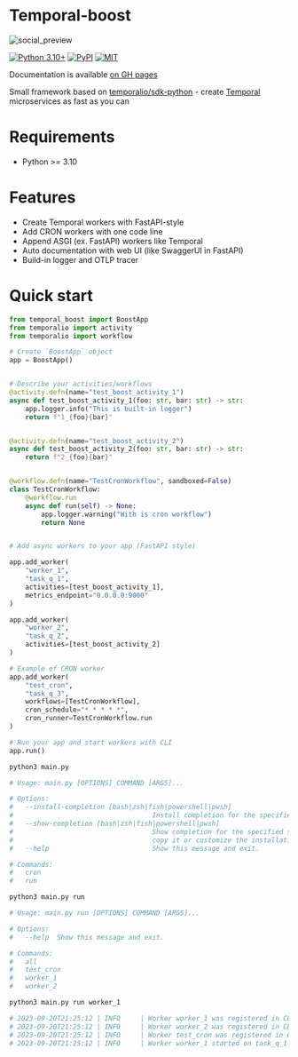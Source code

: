 # Temporal-boost

![social_preview](https://socialify.git.ci/northpowered/temporal-boost/image?description=1&font=Source%20Code%20Pro&logo=https%3A%2F%2Fraw.githubusercontent.com%2Ftemporalio%2Fdocumentation%2Fmain%2Fstatic%2Fimg%2Ffavicon.svg&name=1&owner=1&pattern=Brick%20Wall&theme=Light)

[![Python 3.10+](https://img.shields.io/pypi/pyversions/temporal-boost.svg?style=for-the-badge)](https://pypi.org/project/temporal-boost)
[![PyPI](https://img.shields.io/pypi/v/temporal-boost.svg?style=for-the-badge)](https://pypi.org/project/temporal-boost)
[![MIT](https://img.shields.io/pypi/l/temporalio.svg?style=for-the-badge)](LICENSE)

Documentation is available [on GH pages](https://northpowered.github.io/temporal-boost/)

Small framework based on [temporalio/sdk-python](https://github.com/temporalio/sdk-python) - create [Temporal](https://temporal.io/) microservices as fast as you can

# Requirements

* Python >= 3.10

# Features

* Create Temporal workers with FastAPI-style
* Add CRON workers with one code line
* Append ASGI (ex. FastAPI) workers like Temporal
* Auto documentation with web UI (like SwaggerUI in FastAPI)
* Build-in logger and OTLP tracer

# Quick start
```python
from temporal_boost import BoostApp
from temporalio import activity
from temporalio import workflow

# Create `BoostApp` object
app = BoostApp()


# Describe your activities/workflows
@activity.defn(name="test_boost_activity_1")
async def test_boost_activity_1(foo: str, bar: str) -> str:
    app.logger.info("This is built-in logger")
    return f"1_{foo}{bar}"


@activity.defn(name="test_boost_activity_2")
async def test_boost_activity_2(foo: str, bar: str) -> str:
    return f"2_{foo}{bar}"


@workflow.defn(name="TestCronWorkflow", sandboxed=False)
class TestCronWorkflow:
    @workflow.run
    async def run(self) -> None:
        app.logger.warning("With is cron workflow")
        return None


# Add async workers to your app (FastAPI style)

app.add_worker(
    "worker_1",
    "task_q_1", 
    activities=[test_boost_activity_1],
    metrics_endpoint="0.0.0.0:9000"
)

app.add_worker(
    "worker_2",
    "task_q_2",
    activities=[test_boost_activity_2]
)

# Example of CRON worker
app.add_worker(
    "test_cron",
    "task_q_3",
    workflows=[TestCronWorkflow],
    cron_schedule="* * * * *",
    cron_runner=TestCronWorkflow.run
)

# Run your app and start workers with CLI
app.run()
```

```bash
python3 main.py 

# Usage: main.py [OPTIONS] COMMAND [ARGS]...

# Options:
#   --install-completion [bash|zsh|fish|powershell|pwsh]
#                                   Install completion for the specified shell.
#   --show-completion [bash|zsh|fish|powershell|pwsh]
#                                   Show completion for the specified shell, to
#                                   copy it or customize the installation.
#   --help                          Show this message and exit.

# Commands:
#   cron
#   run

```

```bash
python3 main.py run

# Usage: main.py run [OPTIONS] COMMAND [ARGS]...

# Options:
#   --help  Show this message and exit.

# Commands:
#   all
#   test_cron
#   worker_1
#   worker_2
```

```bash
python3 main.py run worker_1

# 2023-09-20T21:25:12 | INFO     | Worker worker_1 was registered in CLI
# 2023-09-20T21:25:12 | INFO     | Worker worker_2 was registered in CLI
# 2023-09-20T21:25:12 | INFO     | Worker test_cron was registered in CLI
# 2023-09-20T21:25:12 | INFO     | Worker worker_1 started on task_q_1 queue

```